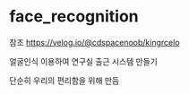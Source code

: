 # face_recognition

참조 <https://velog.io/@cdspacenoob/kingrcelo>

얼굴인식 이용하여 연구실 출근 시스템 만들기

단순히 우리의 편리함을 위해 만듬